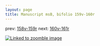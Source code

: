 ```yaml
---
layout: page
title: Manuscript msB, bifolio 159v-160r
---
```


prev: [158v-159r](../158v-159r/) next: [160v-161r](../160v-161r/)



[![Linked to zoomble image](http://www.homermultitext.org/iipsrv?IIIF=/project/homer/pyramidal/deepzoom/hmt/vbbifolio/v1/vb_159v_160r.tif/full/2000,/0/default.jpg)](http://www.homermultitext.org/ict2/?urn=urn:cite2:hmt:vbbifolio.v1:vb_159v_160r)

